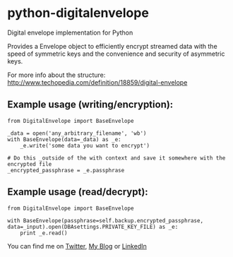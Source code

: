 python-digitalenvelope
======================

Digital envelope implementation for Python

Provides a Envelope object to efficiently encrypt streamed data with the speed of symmetric keys 
and the convenience and security of asymmetric keys.

For more info about the structure: http://www.techopedia.com/definition/18859/digital-envelope

## Example usage (writing/encryption):


    from DigitalEnvelope import BaseEnvelope

    _data = open('any_arbitrary_filename', 'wb')
    with BaseEnvelope(data=_data) as _e:
        _e.write('some data you want to encrypt')

    # Do this _outside of the with context and save it somewhere with the encrypted file
    _encrypted_passphrase = _e.passphrase

## Example usage (read/decrypt):

    from DigitalEnvelope import BaseEnvelope

    with BaseEnvelope(passphrase=self.backup.encrypted_passphrase, data=_input).open(DBAsettings.PRIVATE_KEY_FILE) as _e:
        print _e.read()

You can find me on [Twitter](https://twitter.com/charlesnagy "Charlesnagy Twitter"), [My Blog](http://charlesnagy.info/ "Charlesnagy.info") or [LinkedIn](http://www.linkedin.com/in/nkaroly "Károly Nagy - MySQL DBA")

